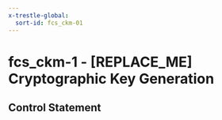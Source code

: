 ```yaml
---
x-trestle-global:
  sort-id: fcs_ckm-01
---
```


# fcs_ckm-1 - \[REPLACE_ME\] Cryptographic Key Generation

## Control Statement

